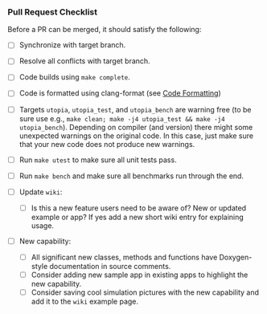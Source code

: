 ### Pull Request Checklist

Before a PR can be merged, it should satisfy the following:

- [ ] Synchronize with target branch.
- [ ] Resolve all conflicts with target branch.
- [ ] Code builds using `make complete`.
- [ ] Code is formatted using clang-format (see [Code Formatting](https://bitbucket.org/zulianp/utopia/wiki/Code%20formatting))
- [ ] Targets `utopia`, `utopia_test`, and `utopia_bench` are warning free (to be sure use e.g., `make clean; make -j4 utopia_test && make -j4 utopia_bench`). Depending on compiler (and version) there might some unexpected warnings on the original code. In this case, just make sure that your new code does not produce new warnings.
- [ ] Run `make utest` to make sure all unit tests pass.
- [ ] Run `make bench` and make sure all benchmarks run through the end.
- [ ] Update `wiki`:

    - [ ] Is this a new feature users need to be aware of? New or updated example or app? If yes add a new short wiki entry for explaining usage.
- [ ] New capability:

   - [ ] All significant new classes, methods and functions have Doxygen-style documentation in source comments.
   - [ ] Consider adding new sample app in existing apps to highlight the new capability.
   - [ ] Consider saving cool simulation pictures with the new capability and add it to the `wiki` example page.
